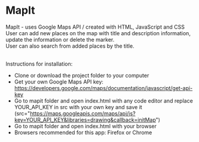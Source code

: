 # MapIt
MapIt - uses Google Maps API / created with HTML, JavaScript and CSS<br>
User can add new places on the map with title and description information, update the information or delete the marker.<br>
User can also search from added places by the title.<br><br>

Instructions for installation: <br>
- Clone or download the project folder to your computer<br>
- Get your own Google Maps API key: https://developers.google.com/maps/documentation/javascript/get-api-key<br>
- Go to mapit folder and open index.html with any code editor and replace YOUR_API_KEY in src with your own key and save it (src="https://maps.googleapis.com/maps/api/js?key=YOUR_API_KEY&libraries=drawing&callback=initMap") <br>
- Go to mapit folder and open index.html with your browser<br> 
- Browsers recommended for this app: Firefox or Chrome<br><br>
